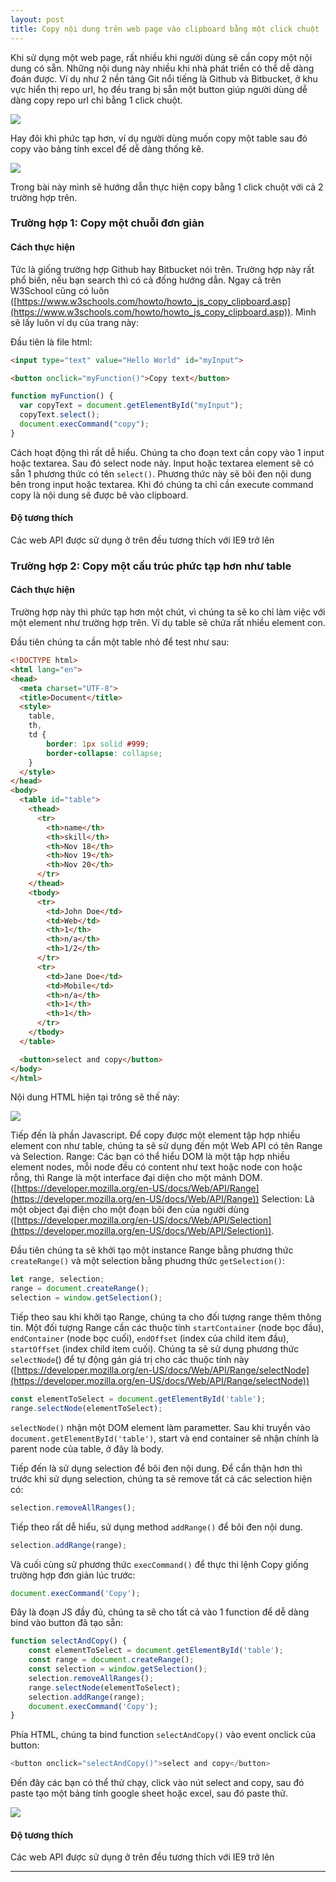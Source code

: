 ```yaml
---
layout: post
title: Copy nội dung trên web page vào clipboard bằng một click chuột
---
```


Khi sử dụng một web page, rất nhiều khi người dùng sẽ cần copy một nội dung có sẵn. Những nội dung này nhiều khi nhà phát triển có thể dễ dàng đoán được. Ví dụ như 2 nền tảng Git nổi tiếng là Github và Bitbucket, ở khu vực hiển thị repo url, họ đều trang bị sẵn một button giúp người dùng dễ dàng copy repo url chỉ bằng 1 click chuột.

![](https://images.viblo.asia/783e8625-2e58-4113-921f-2f24ac6d990f.jpg)

Hay đôi khi phức tạp hơn, ví dụ người dùng muốn copy một table sau đó copy vào bảng tính excel để dễ dàng thống kê.

![](https://images.viblo.asia/3077b346-3a37-49a5-bd77-750868b05350.jpg)

Trong bài này mình sẽ hướng dẫn thực hiện copy bằng 1 click chuột với cả 2 trường hợp trên.

### Trường hợp 1: Copy một chuỗi đơn giản

#### Cách thực hiện
Tức là giống trường hợp Github hay Bitbucket nói trên. Trường hợp này rất phổ biến, nếu bạn search thì có cả đống hướng dẫn. Ngay cả trên W3School cũng có luôn ([https://www.w3schools.com/howto/howto_js_copy_clipboard.asp](https://www.w3schools.com/howto/howto_js_copy_clipboard.asp)). Mình sẽ lấy luôn ví dụ của trang này:

Đầu tiên là file html:

```html
<input type="text" value="Hello World" id="myInput">

<button onclick="myFunction()">Copy text</button>
```

```js
function myFunction() {
  var copyText = document.getElementById("myInput");
  copyText.select();
  document.execCommand("copy");
}
```
Cách hoạt động thì rất dễ hiểu. Chúng ta cho đoạn text cần copy vào 1 input hoặc textarea. Sau đó select node này. Input hoặc textarea element sẽ có sẵn 1 phương thức có tên `select()`. Phương thức này sẽ bôi đen nội dung bên trong input hoặc textarea. Khi đó chúng ta chỉ cần execute command copy là nội dung sẽ được bê vào clipboard.

#### Độ tương thích
Các web API được sử dụng ở trên đều tương thích với IE9 trở lên


### Trường hợp 2: Copy một cấu trúc phức tạp hơn như table
#### Cách thực hiện
Trường hợp này thì phức tạp hơn một chút, vì chúng ta sẽ ko chỉ làm việc với một element như trường hợp trên. Ví dụ table sẽ chứa rất nhiều element con.

Đầu tiên chúng ta cần một table nhỏ để test như sau:

```html
<!DOCTYPE html>
<html lang="en">
<head>
  <meta charset="UTF-8">
  <title>Document</title>
  <style>
    table,
    th,
    td {
        border: 1px solid #999;
        border-collapse: collapse;
    }
  </style>
</head>
<body>
  <table id="table">
    <thead>
      <tr>
        <th>name</th>
        <th>skill</th>
        <th>Nov 18</th>
        <th>Nov 19</th>
        <th>Nov 20</th>
      </tr>
    </thead>
    <tbody>
      <tr>
        <td>John Doe</td>
        <td>Web</td>
        <th>1</th>
        <th>n/a</th>
        <th>1/2</th>
      </tr>
      <tr>
        <td>Jane Doe</td>
        <td>Mobile</td>
        <th>n/a</th>
        <th>1</th>
        <th>1</th>
      </tr>
    </tbody>
  </table>

  <button>select and copy</button>
</body>
</html>
```

Nội dung HTML hiện tại trông sẽ thế này:

![](https://images.viblo.asia/16791481-3232-41a2-ab48-b07aec420339.png)

Tiếp đến là phần Javascript. Để copy được một element tập hợp nhiều element con như table, chúng ta sẽ sử dụng đến một Web API có tên Range và Selection. Range: Các bạn có thể hiểu DOM là một tập hợp nhiều element nodes, mỗi node đều có content như text hoặc node con hoặc rỗng, thì Range là một interface đại diện cho một mảnh DOM. ([https://developer.mozilla.org/en-US/docs/Web/API/Range](https://developer.mozilla.org/en-US/docs/Web/API/Range)) Selection: Là một object đại điện cho một đoạn bôi đen của người dùng ([https://developer.mozilla.org/en-US/docs/Web/API/Selection](https://developer.mozilla.org/en-US/docs/Web/API/Selection)).

Đầu tiên chúng ta sẽ khởi tạo một instance Range bằng phương thức `createRange()` và một selection bằng phuơng thức `getSelection()`:

```js
let range, selection;
range = document.createRange();
selection = window.getSelection();
```

Tiếp theo sau khi khởi tạo Range, chúng ta cho đối tượng range thêm thông tin. Một đối tượng Range cần các thuộc tính `startContainer` (node bọc đầu), `endContainer` (node bọc cuối), `endOffset` (index của child item đầu), `startOffset` (index child item cuối). Chúng ta sẽ sử dụng phương thức `selectNode`() để tự động gán giá trị cho các thuộc tính này ([https://developer.mozilla.org/en-US/docs/Web/API/Range/selectNode](https://developer.mozilla.org/en-US/docs/Web/API/Range/selectNode))

```js
const elementToSelect = document.getElementById('table');
range.selectNode(elementToSelect);
```
`selectNode()` nhận một DOM element làm parametter. Sau khi truyền vào `document.getElementById('table')`, start và end container sẽ nhận chính là parent node của table, ở đây là body.

Tiếp đến là sử dụng selection để bôi đen nội dung. Để cẩn thận hơn thì trước khi sử dụng selection, chúng ta sẽ remove tất cả các selection hiện có:

```js
selection.removeAllRanges();
```

Tiếp theo rất dễ hiểu, sử dụng method `addRange()` để bôi đen nội dung.

```js
selection.addRange(range);
```

Và cuối cùng sử phương thức `execCommand()` để thực thi lệnh Copy giống trường hợp đơn giản lúc trước:

```js
document.execCommand('Copy');
```
Đây là đoạn JS đầy đủ, chúng ta sẽ cho tất cả vào 1 function để dễ dàng bind vào button đã tạo sẵn:

```js
function selectAndCopy() {
    const elementToSelect = document.getElementById('table');
    const range = document.createRange();
    const selection = window.getSelection();
    selection.removeAllRanges();
    range.selectNode(elementToSelect);
    selection.addRange(range);
    document.execCommand('Copy');
}
```

Phía HTML, chúng ta bind function `selectAndCopy()` vào event onclick của button:

```js
<button onclick="selectAndCopy()">select and copy</button>
```

Đến đây các bạn có thể thử chạy, click vào nút select and copy, sau đó paste tạo một bảng tính google sheet hoặc excel, sau đó paste thử.

![](https://images.viblo.asia/23ed824f-63c8-4b7d-b86b-6f89beee834e.jpg)

#### Độ tương thích
Các web API được sử dụng ở trên đều tương thích với IE9 trở lên


---
